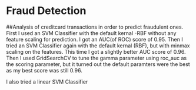 # Fraud Detection
##Analysis of creditcard transactions in order to predict fraudulent ones. 
First I used an SVM Classifier with the default kernal -RBF without any feature scaling for prediction. I got an AUC(of ROC) score of 0.95. 
Then I tried an SVM Classifier again with the default kernal (RBF), but with minmax scaling on the features. This time I got a slightly better AUC score of 0.96.
Then I used GridSearchCV to tune the gamma parameter using roc_auc as the scoring parameter, but it turned out the default paramters were the best as my best score was still 0.96.

I also tried a linear SVM Classifier


